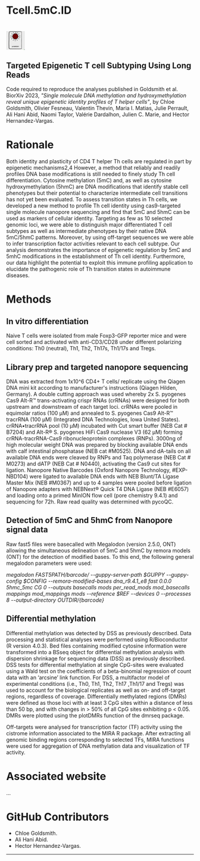 # Tcell.5mC.ID

# <img src="figures/DALLE2.png" align="center" width="50" />

## Targeted Epigenetic T cell Subtyping Using Long Reads

Code required to reproduce the analyses published in Goldsmith et al. BiorXiv 2023, *"Single molecule DNA methylation and hydroxymethylation reveal unique epigenetic identity profiles of T helper cells"*, by Chloe Goldsmith, Olivier Fesneau, Valentin Thevin, Maria I. Matias, Julie Perrault, Ali Hani Abid, Naomi Taylor, Valérie Dardalhon, Julien C. Marie, and Hector Hernandez-Vargas.

# Rationale

Both identity and plasticity of CD4 T helper Th cells are regulated in part by epigenetic mechanisms2,4 However, a method that reliably and readily profiles DNA base modifications is still needed to finely study Th cell differentiation. Cytosine methylation (5mC) and, as well as cytosine hydroxymethylation (5hmC) are  DNA modifications that identify stable cell phenotypes but their potential to  characterize intermediate cell transitions has not yet been evaluated. To assess transition states in Th cells, we developed a new method to profile Th cell identity using cas9-targeted single molecule nanopore sequencing and find that 5mC and 5hmC can be used as markers of cellular identity. Targeting as few as 10 selected genomic loci, we were able to distinguish major differentiated T cell subtypes as well as intermediate phenotypes by their native DNA 5mC/5hmC patterns. Moreover, by using off-target sequences we were able to infer transcription factor activities relevant to each cell subtype. Our analysis demonstrates the importance of epigenetic regulation by 5mC and 5mhC modifications in the establishment of Th cell identity. Furthermore, our data highlight the potential to exploit this immune profiling application to elucidate the pathogenic role of Th transition states in autoimmune diseases.

# Methods

## In vitro differentiation 
Naive T cells were isolated from male Foxp3-GFP reporter mice and were cell sorted and activated with anti-CD3/CD28 under different polarizing conditions: Th0 (neutral), Th1, Th2, Th17s, Th1/17s and Tregs. 

## Library prep and targeted nanopore sequencing 
DNA was extracted from 1x10^6 CD4+ T cells/ replicate using the Qiagen DNA mini kit according to manufacturer's instructions (Qiagen Hilden, Germany).
A double cutting approach was used whereby 2x S. pyogenes Cas9 Alt-R™ trans-activating crispr RNAs (crRNAs) were designed for both upstream and downstream of each target loci. crRNAs were pooled in equimolar ratios (100 µM) and annealed to S. pyogenes Cas9 Alt-R™ tracrRNA (100 µM) (Integrated DNA Technologies, Iowa United States). crRNA•tracrRNA pool (10 µM) incubated with Cut smart buffer (NEB Cat # B7204) and Alt-R® S. pyogenes HiFi Cas9 nuclease V3 (62 µM) forming crRNA-tracrRNA-Cas9 ribonucleoprotein complexes (RNPs). 3000ng of high molecular weight DNA was prepared by blocking available DNA ends with calf intestinal phosphatase (NEB cat #M0525). DNA and dA-tails on all available DNA ends were cleaved by RNPs and Taq polymerase (NEB Cat # M0273) and dATP (NEB Cat # N0440), activating the Cas9 cut sites for ligation. Nanopore Native Barcodes (Oxford Nanopore Technology, #EXP-NBD104) were ligated to available DNA ends with NEB Blunt/TA Ligase Master Mix (NEB #M0367) and up to 4 samples were pooled before ligation of Nanopore adapters with NEBNext® Quick T4 DNA Ligase (NEB #E6057) and loading onto a primed MinION flow cell (pore chemistry 9.4.1) and sequencing for 72h. Raw read quality was determined with pycoQC. 

## Detection of 5mC and 5hmC from Nanopore signal data 
Raw fast5 files were basecalled with Megalodon (version 2.5.0, ONT) allowing the simultaneous delineation of 5mC and 5hmC by remora models (ONT) for the detection of modified bases. To this end, the following general megalodon parameters were used:

*megalodon $FAST5PATH/$barcode/  --guppy-server-path $GUPPY --guppy-config $CONFIG --remora-modified-bases dna_r9.4.1_e8 fast 0.0.0 5hmc_5mc CG 0 --outputs basecalls mods per_read_mods mod_basecalls mappings mod_mappings mods --reference $REF --devices 0 --processes 8 --output-directory ${OUTDIR}/${barcode}*

## Differential methylation
Differential methylation was detected by DSS as previously described. Data processing and statistical analyses were performed using R/Bioconductor (R version 4.0.3). Bed files containing modified cytosine information were transformed into a BSseq object for differential methylation analysis with dispersion shrinkage for sequencing data (DSS) as previously described. DSS tests for differential methylation at single CpG-sites were evaluated using a Wald test on the coefficients of a beta-binomial regression of count data with an ‘arcsine’ link function. For DSS, a multifactor model of experimental conditions (i.e., Th0, Th1, Th2, Th17 ,Th1/17 and Tregs) was used to account for the biological replicates as well as on- and off-target regions, regardless of coverage. Differentially methylated regions (DMRs) were defined as those loci with at least 3 CpG sites within a distance of less than 50 bp, and with changes in > 50% of all CpG sites exhibiting p < 0.05. DMRs were plotted using the plotDMRs function of the dmrseq package. 

Off-targets were analysed for transcription factor (TF) activity using the cistrome information associated to the MIRA R package. After extracting all genomic binding regions corresponding to selected TFs, MIRA functions were used for aggregation of DNA methylation data and visualization of TF activity.

# Associated website

...


# GitHub Contributors

- Chloe Goldsmith.
- Ali Hani Abid.
- Hector Hernandez-Vargas.

---

